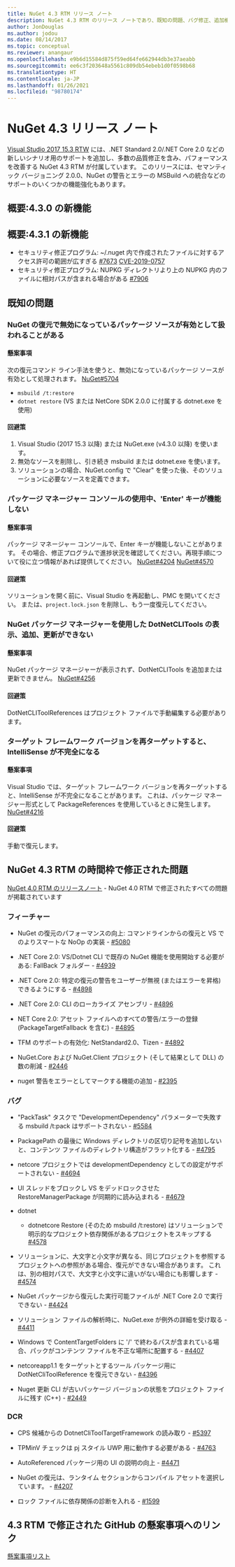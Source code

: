 ```yaml
---
title: NuGet 4.3 RTM リリース ノート
description: NuGet 4.3 RTM のリリース ノートであり、既知の問題、バグ修正、追加機能、および DCR が含まれています。
author: JonDouglas
ms.author: jodou
ms.date: 08/14/2017
ms.topic: conceptual
ms.reviewer: anangaur
ms.openlocfilehash: e9b6d15584d875f59ed64fe662944db3e37aeabb
ms.sourcegitcommit: ee6c3f203648a5561c809db54ebeb1d0f0598b68
ms.translationtype: HT
ms.contentlocale: ja-JP
ms.lasthandoff: 01/26/2021
ms.locfileid: "98780174"
---
```

# <a name="nuget-43-release-notes"></a>NuGet 4.3 リリース ノート

[Visual Studio 2017 15.3 RTW](https://www.visualstudio.com/news/releasenotes/vs2017-relnotes) には、.NET Standard 2.0/.NET Core 2.0 などの新しいシナリオ用のサポートを追加し、多数の品質修正を含み、パフォーマンスを改善する NuGet 4.3 RTM が付属しています。 このリリースには、セマンティック バージョニング 2.0.0、NuGet の警告とエラーの MSBuild への統合などのサポートのいくつかの機能強化もあります。

## <a name="summary-whats-new-in-430"></a>概要:4.3.0 の新機能

## <a name="summary-whats-new-in-431"></a>概要:4.3.1 の新機能

* セキュリティ修正プログラム: ~/.nuget 内で作成されたファイルに対するアクセス許可の範囲が広すぎる [#7673](https://github.com/NuGet/Home/issues/7673) [CVE-2019-0757](https://portal.msrc.microsoft.com/en-us/security-guidance/advisory/CVE-2019-0757)
* セキュリティ修正プログラム: NUPKG ディレクトリより上の NUPKG 内のファイルに相対パスが含まれる場合がある [#7906](https://github.com/NuGet/Home/issues/7906)

## <a name="known-issues"></a>既知の問題

### <a name="nuget-restore-may-treat-disabled-package-sources-as-enabled-in-some-cases"></a>NuGet の復元で無効になっているパッケージ ソースが有効として扱われることがある

#### <a name="issue"></a>懸案事項

次の復元コマンド ライン手法を使うと、無効になっているパッケージ ソースが有効として処理されます。 [NuGet#5704](https://github.com/NuGet/Home/issues/5704)
- `msbuild /t:restore`
- `dotnet restore` (VS または NetCore SDK 2.0.0 に付属する dotnet.exe を使用)

#### <a name="workaround"></a>回避策

1. Visual Studio (2017 15.3 以降) または NuGet.exe (v4.3.0 以降) を使います。
1. 無効なソースを削除し、引き続き msbuild または dotnet.exe を使います。
1. ソリューションの場合、NuGet.config で "Clear" を使った後、そのソリューションに必要なソースを定義できます。

### <a name="while-using-package-manager-console-enter-key-may-not-work"></a>パッケージ マネージャー コンソールの使用中、'Enter' キーが機能しない

#### <a name="issue"></a>懸案事項

パッケージ マネージャー コンソールで、Enter キーが機能しないことがあります。 その場合、修正プログラムで進捗状況を確認してください。再現手順について役に立つ情報があれば提供してください。 [NuGet#4204](https://github.com/NuGet/Home/issues/4204) [NuGet#4570](https://github.com/NuGet/Home/issues/4570)

#### <a name="workaround"></a>回避策

ソリューションを開く前に、Visual Studio を再起動し、PMC を開いてください。 または、`project.lock.json` を削除し、もう一度復元してください。

### <a name="you-are-unable-to-view-add-or-update-dotnetclitools-using-nuget-package-manager"></a>NuGet パッケージ マネージャーを使用した DotNetCLITools の表示、追加、更新ができない

#### <a name="issue"></a>懸案事項

NuGet パッケージ マネージャーが表示されず、DotNetCLITools を追加または更新できません。 [NuGet#4256](https://github.com/NuGet/Home/issues/4256)

#### <a name="workaround"></a>回避策

DotNetCLIToolReferences はプロジェクト ファイルで手動編集する必要があります。

### <a name="retargeting-target-framework-version-may-lead-to-incomplete-intellisense"></a>ターゲット フレームワーク バージョンを再ターゲットすると、IntelliSense が不完全になる

#### <a name="issue"></a>懸案事項

Visual Studio では、ターゲット フレームワーク バージョンを再ターゲットすると、IntelliSense が不完全になることがあります。 これは、パッケージ マネージャー形式として PackageReferences を使用しているときに発生します。 [NuGet#4216](https://github.com/NuGet/Home/issues/4216)

#### <a name="workaround"></a>回避策

手動で復元します。

## <a name="issues-fixed-in-nuget-43-rtm-timeframe"></a>NuGet 4.3 RTM の時間枠で修正された問題

[NuGet 4.0 RTM のリリースノート](../release-notes/nuget-4.0-RTM.md) - NuGet 4.0 RTM で修正されたすべての問題が掲載されています

### <a name="features"></a>フィーチャー

- NuGet の復元のパフォーマンスの向上: コマンドラインからの復元と VS でのよりスマートな NoOp の実装 - [#5080](https://github.com/NuGet/Home/issues/5080)

- .NET Core 2.0: VS/Dotnet CLI で既存の NuGet 機能を使用開始する必要がある: FallBack フォルダー - [#4939](https://github.com/NuGet/Home/issues/4939)

- .NET Core 2.0: 特定の復元の警告をユーザーが無視 (またはエラーを昇格) できるようにする - [#4898](https://github.com/NuGet/Home/issues/4898)

- .NET Core 2.0: CLI のローカライズ アセンブリ - [#4896](https://github.com/NuGet/Home/issues/4896)

- NET Core 2.0: アセット ファイルへのすべての警告/エラーの登録 (PackageTargetFallback を含む) - [#4895](https://github.com/NuGet/Home/issues/4895)

- TFM のサポートの有効化: NetStandard2.0、Tizen - [#4892](https://github.com/NuGet/Home/issues/4892)

- NuGet.Core および NuGet.Client プロジェクト (そして結果として DLL) の数の削減 - [#2446](https://github.com/NuGet/Home/issues/2446)

- nuget 警告をエラーとしてマークする機能の追加 - [#2395](https://github.com/NuGet/Home/issues/2395)

### <a name="bugs"></a>バグ

- "PackTask" タスクで "DevelopmentDependency" パラメーターで失敗する msbuild /t:pack はサポートされない - [#5584](https://github.com/NuGet/Home/issues/5584)

- PackagePath の最後に Windows ディレクトリの区切り記号を追加しないと、コンテンツ ファイルのディレクトリ構造がフラット化する - [#4795](https://github.com/NuGet/Home/issues/4795)

- netcore プロジェクトでは developmentDependency としての設定がサポートされない - [#4694](https://github.com/NuGet/Home/issues/4694)

- UI スレッドをブロックし VS をデッドロックさせた RestoreManagerPackage が同期的に読み込まれる - [#4679](https://github.com/NuGet/Home/issues/4679)

- dotnet
  - dotnetcore Restore (そのため msbuild /t:restore) はソリューションで明示的なプロジェクト依存関係があるプロジェクトをスキップする [#4578](https://github.com/NuGet/Home/issues/4578)

- ソリューションに、大文字と小文字が異なる、同じプロジェクトを参照するプロジェクトへの参照がある場合、復元ができない場合があります。 これは、別の相対パスで、大文字と小文字に違いがない場合にも影響します - [#4574](https://github.com/NuGet/Home/issues/4574)

- NuGet パッケージから復元した実行可能ファイルが .NET Core 2.0 で実行できない - [#4424](https://github.com/NuGet/Home/issues/4424)

- ソリューション ファイルの解析時に、NuGet.exe が例外の詳細を受け取る - [#4411](https://github.com/NuGet/Home/issues/4411)

- Windows で ContentTargetFolders に '/' で終わるパスが含まれている場合、パックがコンテンツ ファイルを不正な場所に配置する - [#4407](https://github.com/NuGet/Home/issues/4407)

- netcoreapp1.1 をターゲットとするツール パッケージ用に DotNetCliToolReference を復元できない - [#4396](https://github.com/NuGet/Home/issues/4396)

- Nuget 更新 CLI が古いパッケージ バージョンの状態をプロジェクト ファイルに残す (C++) - [#2449](https://github.com/NuGet/Home/issues/2449)

### <a name="dcrs"></a>DCR

- CPS 候補からの DotnetCliToolTargetFramework の読み取り - [#5397](https://github.com/NuGet/Home/issues/5397)

- TPMinV チェックは pj スタイル UWP 用に動作する必要がある - [#4763](https://github.com/NuGet/Home/issues/4763)

- AutoReferenced パッケージ用の UI の説明の向上 - [#4471](https://github.com/NuGet/Home/issues/4471)

- NuGet の復元は、ランタイム セクションからコンパイル アセットを選択しています。 - [#4207](https://github.com/NuGet/Home/issues/4207)

- ロック ファイルに依存関係の診断を入れる - [#1599](https://github.com/NuGet/Home/issues/1599)

## <a name="links-to-github-issues-fixed-in-43-rtm"></a>4\.3 RTM で修正された GitHub の懸案事項へのリンク

[懸案事項リスト](https://github.com/NuGet/Home/issues?q=is%3Aissue+is%3Aclosed+milestone%3A%224.3")
